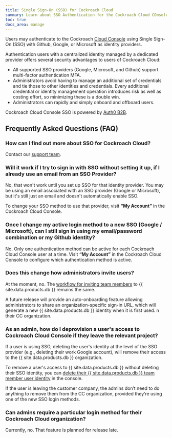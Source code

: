 ```yaml
---
title: Single Sign-On (SSO) for Cockroach Cloud
summary: Learn about SSO Authentication for the Cockroach Cloud COnsole
toc: true
docs_area: manage
---
```


Users may authenticate to the Cockroach [Cloud Console](https://cockroachlabs.cloud) using Single Sign-On (SSO) with Github, Google, or Microsoft as identity providers.

Authentication users with a centralized identity managed by a dedicated provider offers several security advantages to users of Cockroach Cloud:

- All supported SSO providers (Google, Microsoft, and Github) support multi-factor authentication MFA.
- Administrators avoid having to manage an additional set of credentials and tie those to other identities and credentials. Every additional credential or identity management operation introduces risk as well as costing effort, so minimizing these is a double win.
- Administrators can rapidly and simply onboard and offboard users.

Cockroach Cloud Console SSO is powered by [Auth0 B2B](https://auth0.com/b2b-saas).	

## Frequently Asked Questions (FAQ)

### How can I find out more about SSO for Cockroach Cloud?

Contact our [support team](../{{site.versions["stable"]}}/support-resources.html).

### Will it work if I try to sign in with SSO without setting it up, if I already use an email from an SSO Provider?

No, that won't work until you set up SSO for that identity provider. You may be using an email associated with an SSO provider (Google or Microsoft), but it's still just an email and doesn't automatically enable SSO.

To change your SSO method to use that provider, visit **“My Account”** in the Cockroach Cloud Console. 

### Once I change my active login method to a new SSO (Google / Microsoft), can I still sign in using my email/password combination or my Github identity?

No. Only one authentication method can be active for each Cockroach Cloud Console user at a time. Visit **“My Account”** in the Cockroach Cloud Console to configure which authentication method is active.

### Does this change how administrators invite users?

At the moment, no. The [workflow for inviting team members](console-access-management.html#invite-team-members-to-cockroachdb-cloud) to {{ site.data.products.db }} remains the same.

A future release will provide an auto-onboarding feature allowing administrators to share an organization-specific sign-in URL, which will generate a new {{ site.data.products.db }} identity when it is first used.
n their CC organization.

### As an admin, how do I deprovision a user's access to Cockroach Cloud Console if they leave the relevant project?

If a user is using SSO, deleting the user's identity at the level of the SSO provider (e.g., deleting their work Google account), will remove their access to the {{ site.data.products.db }} organization.

To remove a user's access to {{ site.data.products.db }} without deleting their SSO identity, you can [delete their {{ site.data.products.db }} team member user identity](console-access-management.html#delete-a-team-member) in the console.

If the user is leaving the customer company, the admins don’t need to do anything to remove them from the CC organization, provided they’re using one of the new SSO login methods.

### Can admins require a particular login method for their Cockroach Cloud organization?

Currently, no. That feature is planned for release late.
